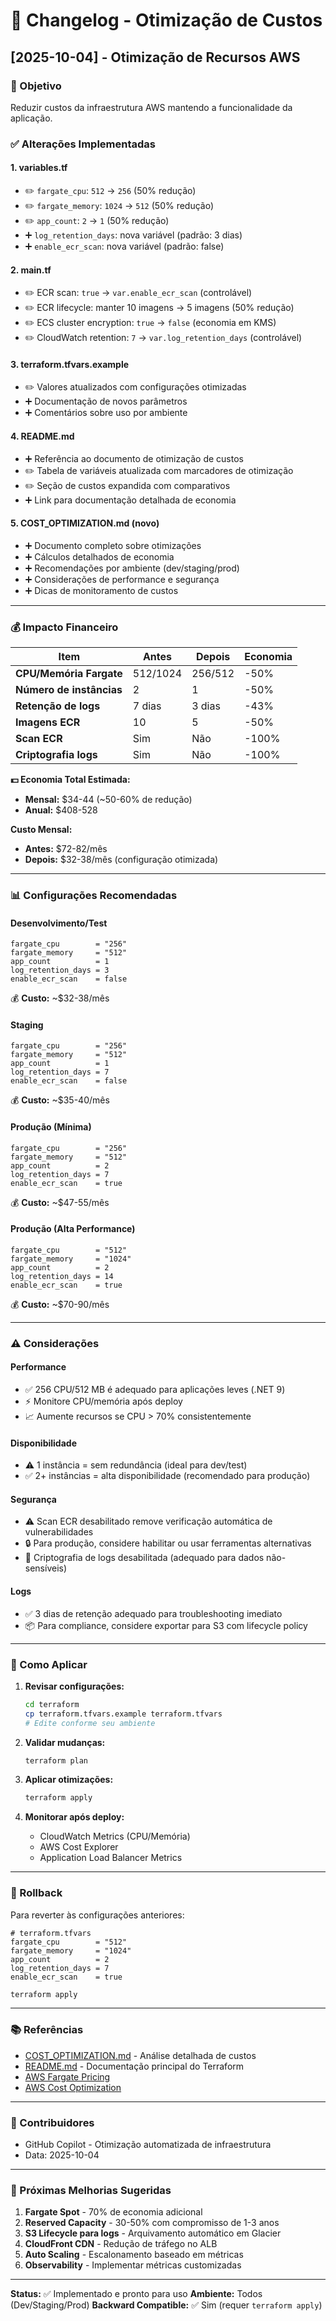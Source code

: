 # 📝 Changelog - Otimização de Custos

## [2025-10-04] - Otimização de Recursos AWS

### 🎯 Objetivo

Reduzir custos da infraestrutura AWS mantendo a funcionalidade da aplicação.

### ✅ Alterações Implementadas

#### 1. **variables.tf**

-   ✏️ `fargate_cpu`: `512` → `256` (50% redução)
-   ✏️ `fargate_memory`: `1024` → `512` (50% redução)
-   ✏️ `app_count`: `2` → `1` (50% redução)
-   ➕ `log_retention_days`: nova variável (padrão: 3 dias)
-   ➕ `enable_ecr_scan`: nova variável (padrão: false)

#### 2. **main.tf**

-   ✏️ ECR scan: `true` → `var.enable_ecr_scan` (controlável)
-   ✏️ ECR lifecycle: manter 10 imagens → 5 imagens (50% redução)
-   ✏️ ECS cluster encryption: `true` → `false` (economia em KMS)
-   ✏️ CloudWatch retention: `7` → `var.log_retention_days` (controlável)

#### 3. **terraform.tfvars.example**

-   ✏️ Valores atualizados com configurações otimizadas
-   ➕ Documentação de novos parâmetros
-   ➕ Comentários sobre uso por ambiente

#### 4. **README.md**

-   ➕ Referência ao documento de otimização de custos
-   ✏️ Tabela de variáveis atualizada com marcadores de otimização
-   ✏️ Seção de custos expandida com comparativos
-   ➕ Link para documentação detalhada de economia

#### 5. **COST_OPTIMIZATION.md** (novo)

-   ➕ Documento completo sobre otimizações
-   ➕ Cálculos detalhados de economia
-   ➕ Recomendações por ambiente (dev/staging/prod)
-   ➕ Considerações de performance e segurança
-   ➕ Dicas de monitoramento de custos

---

### 💰 Impacto Financeiro

| Item                     | Antes    | Depois  | Economia |
| ------------------------ | -------- | ------- | -------- |
| **CPU/Memória Fargate**  | 512/1024 | 256/512 | -50%     |
| **Número de instâncias** | 2        | 1       | -50%     |
| **Retenção de logs**     | 7 dias   | 3 dias  | -43%     |
| **Imagens ECR**          | 10       | 5       | -50%     |
| **Scan ECR**             | Sim      | Não     | -100%    |
| **Criptografia logs**    | Sim      | Não     | -100%    |

**💵 Economia Total Estimada:**

-   **Mensal:** $34-44 (~50-60% de redução)
-   **Anual:** $408-528

**Custo Mensal:**

-   **Antes:** $72-82/mês
-   **Depois:** $32-38/mês (configuração otimizada)

---

### 📊 Configurações Recomendadas

#### Desenvolvimento/Test

```hcl
fargate_cpu        = "256"
fargate_memory     = "512"
app_count          = 1
log_retention_days = 3
enable_ecr_scan    = false
```

💰 **Custo:** ~$32-38/mês

#### Staging

```hcl
fargate_cpu        = "256"
fargate_memory     = "512"
app_count          = 1
log_retention_days = 7
enable_ecr_scan    = false
```

💰 **Custo:** ~$35-40/mês

#### Produção (Mínima)

```hcl
fargate_cpu        = "256"
fargate_memory     = "512"
app_count          = 2
log_retention_days = 7
enable_ecr_scan    = true
```

💰 **Custo:** ~$47-55/mês

#### Produção (Alta Performance)

```hcl
fargate_cpu        = "512"
fargate_memory     = "1024"
app_count          = 2
log_retention_days = 14
enable_ecr_scan    = true
```

💰 **Custo:** ~$70-90/mês

---

### ⚠️ Considerações

#### Performance

-   ✅ 256 CPU/512 MB é adequado para aplicações leves (.NET 9)
-   ⚡ Monitore CPU/memória após deploy
-   📈 Aumente recursos se CPU > 70% consistentemente

#### Disponibilidade

-   ⚠️ 1 instância = sem redundância (ideal para dev/test)
-   ✅ 2+ instâncias = alta disponibilidade (recomendado para produção)

#### Segurança

-   ⚠️ Scan ECR desabilitado remove verificação automática de vulnerabilidades
-   🔒 Para produção, considere habilitar ou usar ferramentas alternativas
-   🔐 Criptografia de logs desabilitada (adequado para dados não-sensíveis)

#### Logs

-   ✅ 3 dias de retenção adequado para troubleshooting imediato
-   📦 Para compliance, considere exportar para S3 com lifecycle policy

---

### 🚀 Como Aplicar

1. **Revisar configurações:**

    ```bash
    cd terraform
    cp terraform.tfvars.example terraform.tfvars
    # Edite conforme seu ambiente
    ```

2. **Validar mudanças:**

    ```bash
    terraform plan
    ```

3. **Aplicar otimizações:**

    ```bash
    terraform apply
    ```

4. **Monitorar após deploy:**
    - CloudWatch Metrics (CPU/Memória)
    - AWS Cost Explorer
    - Application Load Balancer Metrics

---

### 🔄 Rollback

Para reverter às configurações anteriores:

```hcl
# terraform.tfvars
fargate_cpu        = "512"
fargate_memory     = "1024"
app_count          = 2
log_retention_days = 7
enable_ecr_scan    = true
```

```bash
terraform apply
```

---

### 📚 Referências

-   [COST_OPTIMIZATION.md](./COST_OPTIMIZATION.md) - Análise detalhada de custos
-   [README.md](./README.md) - Documentação principal do Terraform
-   [AWS Fargate Pricing](https://aws.amazon.com/fargate/pricing/)
-   [AWS Cost Optimization](https://aws.amazon.com/pricing/cost-optimization/)

---

### 👥 Contribuidores

-   GitHub Copilot - Otimização automatizada de infraestrutura
-   Data: 2025-10-04

---

### 🎯 Próximas Melhorias Sugeridas

1. **Fargate Spot** - 70% de economia adicional
2. **Reserved Capacity** - 30-50% com compromisso de 1-3 anos
3. **S3 Lifecycle para logs** - Arquivamento automático em Glacier
4. **CloudFront CDN** - Redução de tráfego no ALB
5. **Auto Scaling** - Escalonamento baseado em métricas
6. **Observability** - Implementar métricas customizadas

---

**Status:** ✅ Implementado e pronto para uso
**Ambiente:** Todos (Dev/Staging/Prod)
**Backward Compatible:** ✅ Sim (requer `terraform apply`)
